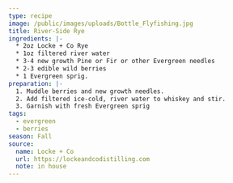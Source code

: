 ```yaml
---
type: recipe
image: /public/images/uploads/Bottle_Flyfishing.jpg
title: River-Side Rye
ingredients: |-
  * 2oz Locke + Co Rye
  * 1oz filtered river water
  * 3-4 new growth Pine or Fir or other Evergreen needles
  * 2-3 edible wild berries
  * 1 Evergreen sprig.
preparation: |-
  1. Muddle berries and new growth needles.  
  2. Add filtered ice-cold, river water to whiskey and stir.  
  3. Garnish with fresh Evergreen sprig
tags:
  - evergreen
  - berries
season: Fall
source:
  name: Locke + Co
  url: https://lockeandcodistilling.com
  note: in house
---
```


